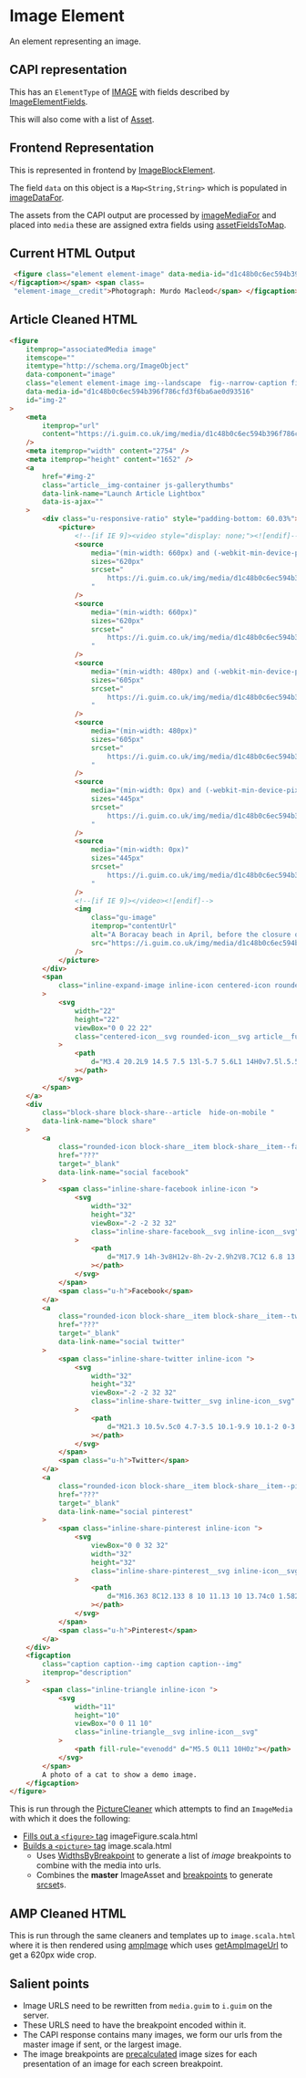 # Image Element

An element representing an image.

## CAPI representation

This has an `ElementType` of [IMAGE](https://github.com/guardian/content-api-models/blob/master/models/src/main/thrift/content/v1.thrift#50) with fields described by [ImageElementFields](https://github.com/guardian/content-api-models/blob/master/models/src/main/thrift/content/v1.thrift#L468).

This will also come with a list of [Asset](https://github.com/guardian/content-api-models/blob/master/models/src/main/thrift/content/v1.thrift#L366).

## Frontend Representation

This is represented in frontend by [ImageBlockElement](https://github.com/guardian/frontend/blob/9a2e342437858c621b39eda3ea459e893770af93/common/app/model/liveblog/BlockElement.scala#L12).

The field `data` on this object is a `Map<String,String>` which is populated in [imageDataFor](https://github.com/guardian/frontend/blob/9a2e342437858c621b39eda3ea459e893770af93/common/app/model/liveblog/BlockElement.scala#L139).

The assets from the CAPI output are processed by [imageMediaFor](https://github.com/guardian/frontend/blob/c97d43a9cba88c8573f93676d3b5a0ea48e25d28/common/app/model/Asset.scala#L34) and placed into `media` these are assigned extra fields using [assetFieldsToMap](https://github.com/guardian/frontend/blob/c97d43a9cba88c8573f93676d3b5a0ea48e25d28/common/app/model/Asset.scala#L8).

## Current HTML Output

```html
 <figure class="element element-image" data-media-id="d1c48b0c6ec594b396f786cfd3f6ba6ae0d93516"> <img src="https://media.guim.co.uk/d1c48b0c6ec594b396f786cfd3f6ba6ae0d93516/0_105_2754_1652/1000.jpg" alt="A photo of a cat to show a demo image." width="1000" height="600" class="gu-image" /> <figcaption> <span class="element-image__caption">A photo of a cat to show a demo image.
</figcaption></span> <span class=
 "element-image__credit">Photograph: Murdo Macleod</span> </figcaption> </figure>
```

## Article Cleaned HTML

```html
<figure
	itemprop="associatedMedia image"
	itemscope=""
	itemtype="http://schema.org/ImageObject"
	data-component="image"
	class="element element-image img--landscape  fig--narrow-caption fig--has-shares "
	data-media-id="d1c48b0c6ec594b396f786cfd3f6ba6ae0d93516"
	id="img-2"
>
	<meta
		itemprop="url"
		content="https://i.guim.co.uk/img/media/d1c48b0c6ec594b396f786cfd3f6ba6ae0d93516/0_105_2754_1652/master/3848.jpg?width=700&amp;quality=85&amp;auto=format&amp;fit=max&amp;s=2732c38045c067bad30f94ee64434bb5"
	/>
	<meta itemprop="width" content="2754" />
	<meta itemprop="height" content="1652" />
	<a
		href="#img-2"
		class="article__img-container js-gallerythumbs"
		data-link-name="Launch Article Lightbox"
		data-is-ajax=""
	>
		<div class="u-responsive-ratio" style="padding-bottom: 60.03%">
			<picture>
				<!--[if IE 9]><video style="display: none;"><![endif]-->
				<source
					media="(min-width: 660px) and (-webkit-min-device-pixel-ratio: 1.25), (min-width: 660px) and (min-resolution: 120dpi)"
					sizes="620px"
					srcset="
						https://i.guim.co.uk/img/media/d1c48b0c6ec594b396f786cfd3f6ba6ae0d93516/0_105_2754_1652/master/3848.jpg?width=620&quality=45&auto=format&fit=max&dpr=2&s=2b770d155153586da01aeac040b7d122 1240w
					"
				/>
				<source
					media="(min-width: 660px)"
					sizes="620px"
					srcset="
						https://i.guim.co.uk/img/media/d1c48b0c6ec594b396f786cfd3f6ba6ae0d93516/0_105_2754_1652/master/3848.jpg?width=620&quality=85&auto=format&fit=max&s=5bcc7d6a701c9e582ecae151d1e08470 620w
					"
				/>
				<source
					media="(min-width: 480px) and (-webkit-min-device-pixel-ratio: 1.25), (min-width: 480px) and (min-resolution: 120dpi)"
					sizes="605px"
					srcset="
						https://i.guim.co.uk/img/media/d1c48b0c6ec594b396f786cfd3f6ba6ae0d93516/0_105_2754_1652/master/3848.jpg?width=605&quality=45&auto=format&fit=max&dpr=2&s=dbf6970a8486abb02a9112d702172632 1210w
					"
				/>
				<source
					media="(min-width: 480px)"
					sizes="605px"
					srcset="
						https://i.guim.co.uk/img/media/d1c48b0c6ec594b396f786cfd3f6ba6ae0d93516/0_105_2754_1652/master/3848.jpg?width=605&quality=85&auto=format&fit=max&s=d0286fd5dc881899c031a72240476296 605w
					"
				/>
				<source
					media="(min-width: 0px) and (-webkit-min-device-pixel-ratio: 1.25), (min-width: 0px) and (min-resolution: 120dpi)"
					sizes="445px"
					srcset="
						https://i.guim.co.uk/img/media/d1c48b0c6ec594b396f786cfd3f6ba6ae0d93516/0_105_2754_1652/master/3848.jpg?width=445&quality=45&auto=format&fit=max&dpr=2&s=6054b04759da0282e7001187bdfbf44f 890w
					"
				/>
				<source
					media="(min-width: 0px)"
					sizes="445px"
					srcset="
						https://i.guim.co.uk/img/media/d1c48b0c6ec594b396f786cfd3f6ba6ae0d93516/0_105_2754_1652/master/3848.jpg?width=445&quality=85&auto=format&fit=max&s=55fc28528ae1ec3422adeb8f4060c54a 445w
					"
				/>
				<!--[if IE 9]></video><![endif]-->
				<img
					class="gu-image"
					itemprop="contentUrl"
					alt="A Boracay beach in April, before the closure of the holiday island."
					src="https://i.guim.co.uk/img/media/d1c48b0c6ec594b396f786cfd3f6ba6ae0d93516/0_105_2754_1652/master/3848.jpg?width=300&quality=85&auto=format&fit=max&s=6f59964904a7afc2941a40891464ceef "
				/>
			</picture>
		</div>
		<span
			class="inline-expand-image inline-icon centered-icon rounded-icon article__fullscreen modern-visible"
		>
			<svg
				width="22"
				height="22"
				viewBox="0 0 22 22"
				class="centered-icon__svg rounded-icon__svg article__fullscreen__svg modern-visible__svg inline-expand-image__svg inline-icon__svg"
			>
				<path
					d="M3.4 20.2L9 14.5 7.5 13l-5.7 5.6L1 14H0v7.5l.5.5H8v-1l-4.6-.8M18.7 1.9L13 7.6 14.4 9l5.7-5.7.5 4.7h1.2V.6l-.5-.5H14v1.2l4.7.6"
				></path>
			</svg>
		</span>
	</a>
	<div
		class="block-share block-share--article  hide-on-mobile "
		data-link-name="block share"
	>
		<a
			class="rounded-icon block-share__item block-share__item--facebook js-blockshare-link"
			href="???"
			target="_blank"
			data-link-name="social facebook"
		>
			<span class="inline-share-facebook inline-icon ">
				<svg
					width="32"
					height="32"
					viewBox="-2 -2 32 32"
					class="inline-share-facebook__svg inline-icon__svg"
				>
					<path
						d="M17.9 14h-3v8H12v-8h-2v-2.9h2V8.7C12 6.8 13.1 5 16 5c1.2 0 2 .1 2 .1v3h-1.8c-1 0-1.2.5-1.2 1.3v1.8h3l-.1 2.8z"
					></path>
				</svg>
			</span>
			<span class="u-h">Facebook</span>
		</a>
		<a
			class="rounded-icon block-share__item block-share__item--twitter js-blockshare-link"
			href="???"
			target="_blank"
			data-link-name="social twitter"
		>
			<span class="inline-share-twitter inline-icon ">
				<svg
					width="32"
					height="32"
					viewBox="-2 -2 32 32"
					class="inline-share-twitter__svg inline-icon__svg"
				>
					<path
						d="M21.3 10.5v.5c0 4.7-3.5 10.1-9.9 10.1-2 0-3.8-.6-5.3-1.6.3 0 .6.1.8.1 1.6 0 3.1-.6 4.3-1.5-1.5 0-2.8-1-3.3-2.4.2 0 .4.1.7.1l.9-.1c-1.6-.3-2.8-1.8-2.8-3.5.5.3 1 .4 1.6.4-.9-.6-1.6-1.7-1.6-2.9 0-.6.2-1.3.5-1.8 1.7 2.1 4.3 3.6 7.2 3.7-.1-.3-.1-.5-.1-.8 0-2 1.6-3.5 3.5-3.5 1 0 1.9.4 2.5 1.1.8-.1 1.5-.4 2.2-.8-.3.8-.8 1.5-1.5 1.9.7-.1 1.4-.3 2-.5-.4.4-1 1-1.7 1.5z"
					></path>
				</svg>
			</span>
			<span class="u-h">Twitter</span>
		</a>
		<a
			class="rounded-icon block-share__item block-share__item--pinterest js-blockshare-link"
			href="???"
			target="_blank"
			data-link-name="social pinterest"
		>
			<span class="inline-share-pinterest inline-icon ">
				<svg
					viewBox="0 0 32 32"
					width="32"
					height="32"
					class="inline-share-pinterest__svg inline-icon__svg"
				>
					<path
						d="M16.363 8C12.133 8 10 11.13 10 13.74c0 1.582.58 2.988 1.823 3.512.204.086.387.003.446-.23.04-.16.137-.568.18-.737.06-.23.037-.312-.127-.513-.36-.436-.588-1-.588-1.802 0-2.322 1.684-4.402 4.384-4.402 2.39 0 3.703 1.508 3.703 3.522 0 2.65-1.136 4.887-2.822 4.887-.93 0-1.628-.795-1.405-1.77.268-1.165.786-2.42.786-3.262 0-.752-.39-1.38-1.2-1.38-.952 0-1.716 1.017-1.716 2.38 0 .867.284 1.454.284 1.454l-1.146 5.006c-.34 1.487-.05 3.31-.026 3.493.014.108.15.134.21.05.09-.117 1.223-1.562 1.61-3.006.108-.41.625-2.526.625-2.526.31.61 1.215 1.145 2.176 1.145 2.862 0 4.804-2.693 4.804-6.298C22 10.54 19.763 8 16.363 8"
					></path>
				</svg>
			</span>
			<span class="u-h">Pinterest</span>
		</a>
	</div>
	<figcaption
		class="caption caption--img caption caption--img"
		itemprop="description"
	>
		<span class="inline-triangle inline-icon ">
			<svg
				width="11"
				height="10"
				viewBox="0 0 11 10"
				class="inline-triangle__svg inline-icon__svg"
			>
				<path fill-rule="evenodd" d="M5.5 0L11 10H0z"></path>
			</svg>
		</span>
		A photo of a cat to show a demo image.
	</figcaption>
</figure>
```

This is run through the [PictureCleaner](https://github.com/guardian/frontend/blob/bb83dabb21aea326c67168d0e0d3f6d4ccef6af5/common/app/views/support/HtmlCleaner.scala#L112) which attempts to find an `ImageMedia` with which it does the following:

-   [Fills out a `<figure>` tag](https://github.com/guardian/frontend/blob/a5be9f80b1d2898b68d89d1035d57aca4f1629bd/common/app/views/fragments/imageFigure.scala.html) imageFigure.scala.html
-   [Builds a `<picture>` tag](https://github.com/guardian/frontend/blob/48c86c0d3219a71f7f14b83eb7a6956421176f8e/common/app/views/fragments/image.scala.html) image.scala.html
    -   Uses [WidthsByBreakpoint](https://github.com/guardian/frontend/blob/91e117429d865936692de60aa2bea6740bde4f75/common/app/layout/WidthsByBreakpoint.scala#L1) to generate a list of _image_ breakpoints to combine with the media into urls.
    -   Combines the **master** ImageAsset and [breakpoints](https://github.com/guardian/frontend/blob/a101940926699230b8a95a9082aa56327ca98988/common/app/views/support/Profile.scala#L17) to generate [srcset](https://github.com/guardian/frontend/blob/a101940926699230b8a95a9082aa56327ca98988/common/app/views/support/Profile.scala#L240)s.

## AMP Cleaned HTML

This is run through the same cleaners and templates up to `image.scala.html` where it is then rendered using [ampImage](https://github.com/guardian/frontend/blob/f16a4ac50492dc65d7274576840c6993165a2485/common/app/views/fragments/amp/ampImage.scala.html) which uses [getAmpImageUrl](https://github.com/guardian/frontend/blob/a101940926699230b8a95a9082aa56327ca98988/common/app/views/support/Profile.scala#L298) to get a 620px wide crop.

## Salient points

-   Image URLS need to be rewritten from `media.guim` to `i.guim` on the server.
-   These URLS need to have the breakpoint encoded within it.
-   The CAPI response contains many images, we form our urls from the master image if sent, or the largest image.
-   The image breakpoints are [precalculated](https://github.com/guardian/frontend/blob/91e117429d865936692de60aa2bea6740bde4f75/common/app/layout/WidthsByBreakpoint.scala) image sizes for each presentation of an image for each screen breakpoint.
